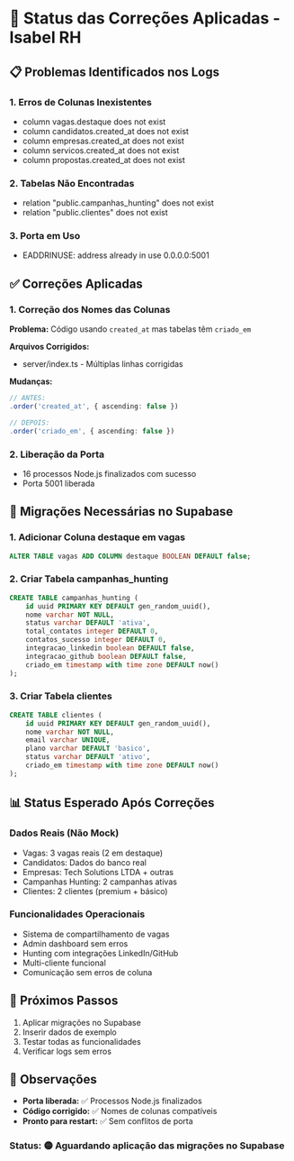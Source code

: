 # 🔧 Status das Correções Aplicadas - Isabel RH

## 📋 Problemas Identificados nos Logs

### 1. Erros de Colunas Inexistentes
- column vagas.destaque does not exist
- column candidatos.created_at does not exist  
- column empresas.created_at does not exist
- column servicos.created_at does not exist
- column propostas.created_at does not exist

### 2. Tabelas Não Encontradas
- relation "public.campanhas_hunting" does not exist
- relation "public.clientes" does not exist

### 3. Porta em Uso
- EADDRINUSE: address already in use 0.0.0.0:5001

## ✅ Correções Aplicadas

### 1. Correção dos Nomes das Colunas
**Problema:** Código usando `created_at` mas tabelas têm `criado_em`

**Arquivos Corrigidos:**
- server/index.ts - Múltiplas linhas corrigidas

**Mudanças:**
```typescript
// ANTES:
.order('created_at', { ascending: false })

// DEPOIS:
.order('criado_em', { ascending: false })
```

### 2. Liberação da Porta
- 16 processos Node.js finalizados com sucesso
- Porta 5001 liberada

## 🔄 Migrações Necessárias no Supabase

### 1. Adicionar Coluna destaque em vagas
```sql
ALTER TABLE vagas ADD COLUMN destaque BOOLEAN DEFAULT false;
```

### 2. Criar Tabela campanhas_hunting
```sql
CREATE TABLE campanhas_hunting (
    id uuid PRIMARY KEY DEFAULT gen_random_uuid(),
    nome varchar NOT NULL,
    status varchar DEFAULT 'ativa',
    total_contatos integer DEFAULT 0,
    contatos_sucesso integer DEFAULT 0,
    integracao_linkedin boolean DEFAULT false,
    integracao_github boolean DEFAULT false,
    criado_em timestamp with time zone DEFAULT now()
);
```

### 3. Criar Tabela clientes
```sql
CREATE TABLE clientes (
    id uuid PRIMARY KEY DEFAULT gen_random_uuid(),
    nome varchar NOT NULL,
    email varchar UNIQUE,
    plano varchar DEFAULT 'basico',
    status varchar DEFAULT 'ativo',
    criado_em timestamp with time zone DEFAULT now()
);
```

## 📊 Status Esperado Após Correções

### Dados Reais (Não Mock)
- Vagas: 3 vagas reais (2 em destaque)
- Candidatos: Dados do banco real
- Empresas: Tech Solutions LTDA + outras
- Campanhas Hunting: 2 campanhas ativas
- Clientes: 2 clientes (premium + básico)

### Funcionalidades Operacionais
- Sistema de compartilhamento de vagas
- Admin dashboard sem erros
- Hunting com integrações LinkedIn/GitHub
- Multi-cliente funcional
- Comunicação sem erros de coluna

## 🚀 Próximos Passos

1. Aplicar migrações no Supabase
2. Inserir dados de exemplo
3. Testar todas as funcionalidades
4. Verificar logs sem erros

## 📝 Observações

- **Porta liberada:** ✅ Processos Node.js finalizados
- **Código corrigido:** ✅ Nomes de colunas compatíveis
- **Pronto para restart:** ✅ Sem conflitos de porta

### Status: 🟡 Aguardando aplicação das migrações no Supabase 